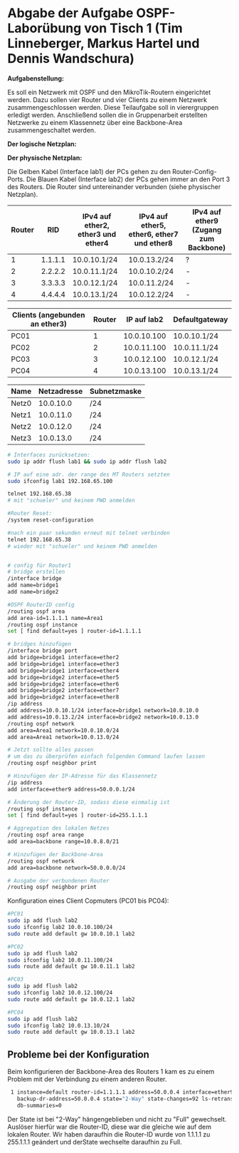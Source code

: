 # Abgabe der Aufgabe OSPF-Laborübung von Tisch 1 (Tim Linneberger, Markus Hartel und Dennis Wandschura)
**Aufgabenstellung:**

Es soll ein Netzwerk mit OSPF und den MikroTik-Routern eingerichtet werden.
Dazu sollen vier Router und vier Clients zu einem Netzwerk zusammengeschlossen werden.
Diese Teilaufgabe soll in vierergruppen erledigt werden.
Anschließend sollen die in Gruppenarbeit erstellten Netzwerke zu einem Klassennetz über eine Backbone-Area zusammengeschaltet werden.

**Der logische Netzplan:**

**Der physische Netzplan:**



Die Gelben Kabel (Interface lab1) der PCs gehen zu den Router-Config-Ports.
Die Blauen Kabel (Interface lab2) der PCs gehen immer an den Port 3 des Routers.
Die Router sind untereinander verbunden (siehe physischer Netzplan).


| Router | RID | IPv4 auf ether2, ether3 und ether4 | IPv4 auf ether5, ether6, ether7 und ether8 | IPv4 auf ether9 (Zugang zum Backbone) |
| ---- | ---- | ---- | ---- | ---- |
| 1 | 1.1.1.1 | 10.0.10.1/24 | 10.0.13.2/24 | ? |
| 2 | 2.2.2.2 | 10.0.11.1/24 | 10.0.10.2/24 | - |
| 3 | 3.3.3.3 | 10.0.12.1/24 | 10.0.11.2/24 | - |
| 4 | 4.4.4.4 | 10.0.13.1/24 | 10.0.12.2/24 | - |

| Clients (angebunden an ether3) | Router | IP auf lab2 | Defaultgateway |
| ---- | ---- | ---- | ---- |
| PC01 | 1 | 10.0.10.100 | 10.0.10.1/24 |
| PC02 | 2 | 10.0.11.100 | 10.0.11.1/24 |
| PC03 | 3 | 10.0.12.100 | 10.0.12.1/24 |
| PC04 | 4 | 10.0.13.100 | 10.0.13.1/24 |

| Name | Netzadresse | Subnetzmaske |
| ---- | ---- | ---- |
| Netz0 | 10.0.10.0 | /24 |
| Netz1 | 10.0.11.0 | /24 |
| Netz2 | 10.0.12.0 | /24 |
| Netz3 | 10.0.13.0 | /24 |


```BASH
# Interfaces zurücksetzen:
sudo ip addr flush lab1 && sudo ip addr flush lab2

# IP auf eine adr. der range des MT Routers setzten 
sudo ifconfig lab1 192.168.65.100

telnet 192.168.65.38
# mit "schueler" und keinem PWD anmelden

#Router Reset:
/system reset-configuration

#nach ein paar sekunden erneut mit telnet verbinden
telnet 192.168.65.38
# wieder mit "schueler" und keinem PWD anmelden


# config für Router1
# bridge erstellen
/interface bridge
add name=bridge1
add name=bridge2

#OSPF RouterID config
/routing ospf area
add area-id=1.1.1.1 name=Area1
/routing ospf instance
set [ find default=yes ] router-id=1.1.1.1

# bridges hinzufügen
/interface bridge port
add bridge=bridge1 interface=ether2
add bridge=bridge1 interface=ether3
add bridge=bridge1 interface=ether4
add bridge=bridge2 interface=ether5
add bridge=bridge2 interface=ether6
add bridge=bridge2 interface=ether7
add bridge=bridge2 interface=ether8
/ip address
add address=10.0.10.1/24 interface=bridge1 network=10.0.10.0
add address=10.0.13.2/24 interface=bridge2 network=10.0.13.0
/routing ospf network
add area=Area1 network=10.0.10.0/24
add area=Area1 network=10.0.13.0/24

# Jetzt sollte alles passen
# um das zu überprüfen einfach folgenden Command laufen lassen
/routing ospf neighbor print

# Hinzufügen der IP-Adresse für das Klassennetz
/ip address 
add interface=ether9 address=50.0.0.1/24

# Änderung der Router-ID, sodass diese einmalig ist
/routing ospf instance
set [ find default=yes ] router-id=255.1.1.1

# Aggregation des lokalen Netzes
/routing ospf area range
add area=backbone range=10.0.8.0/21

# Hinzufügen der Backbone-Area
/routing ospf network
add area=backbone network=50.0.0.0/24

# Ausgabe der verbundenen Router
/routing ospf neighbor print

```

Konfiguration eines Client Copmuters (PC01 bis PC04):

```BASH
#PC01
sudo ip add flush lab2
sudo ifconfig lab2 10.0.10.100/24
sudo route add default gw 10.0.10.1 lab2
```

```BASH
#PC02
sudo ip add flush lab2
sudo ifconfig lab2 10.0.11.100/24
sudo route add default gw 10.0.11.1 lab2
```

```BASH
#PC03
sudo ip add flush lab2
sudo ifconfig lab2 10.0.12.100/24
sudo route add default gw 10.0.12.1 lab2
```

```BASH
#PC04
sudo ip add flush lab2
sudo ifconfig lab2 10.0.13.10/24
sudo route add default gw 10.0.13.1 lab2
```

## Probleme bei der Konfiguration
Beim konfigurieren der Backbone-Area des Routers 1 kam es zu einem Problem mit der Verbindung zu einem anderen Router.
```BASH
 1 instance=default router-id=1.1.1.1 address=50.0.0.4 interface=ether9 priority=1 dr-address=50.0.0.2 
   backup-dr-address=50.0.0.4 state="2-Way" state-changes=92 ls-retransmits=0 ls-requests=0 
   db-summaries=0 
```
Der State ist bei "2-Way" hängengeblieben und nicht zu "Full" gewechselt.
Auslöser hierfür war die Router-ID, diese war die gleiche wie auf dem lokalen Router.
Wir haben daraufhin die Router-ID wurde von 1.1.1.1 zu 255.1.1.1 geändert und derState wechselte daraufhin zu Full.
